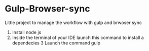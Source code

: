 # Gulp-Browser-sync

Little project to manage the workflow with gulp and brwoser sync

1. Install node js
2. Inside the terminal of your IDE launch this command to install a dependecies
3 Launch the command gulp
